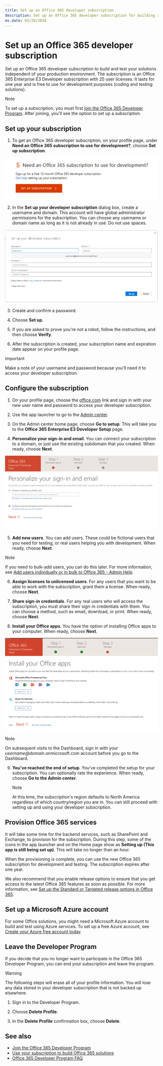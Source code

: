 ```yaml
---
title: Set up an Office 365 developer subscription
description: Set up an Office 365 developer subscription for building and testing solutions independent of your production environment.
ms.date: 03/20/2018
---
```


# Set up an Office 365 developer subscription 

Set up an Office 365 developer subscription to build and test your solutions independent of your production environment. The subscription is an Office 365 Enterprise E3 Developer subscription with 25 user licenses. It lasts for one year and is free to use for development purposes (coding and testing solutions).

> [!NOTE] 
> To set up a subscription, you must first [join the Office 365 Developer Program](office-365-developer-program.md). After joining, you'll see the option to set up a subscription.

## Set up your subscription

1. To get an Office 365 developer subscription, on your profile page, under **Need an Office 365 subscription to use for development?**, choose **Set up subscription**.

  ![Set up subscription](images/4-set-up-subscription.png)

2. In the **Set up your developer subscription** dialog box, create a username and domain. This account will have global administrator permissions for the subscription. You can choose any username or domain name as long as it is not already in use. Do not use spaces.

  ![Set up subscription form](images/5-set-up-form.png)

3. Create and confirm a password.

4. Choose **Set up**.

5. If you are asked to prove you're not a robot, follow the instructions, and then choose **Verify**.

6. After the subscription is created, your subscription name and expiration date appear on your profile page.

  > [!IMPORTANT]
  > Make a note of your username and password because you'll need it to access your developer subscription.

## Configure the subscription

1. On your profile page, choose the [office.com](https://www.office.com/) link and sign in with your new user name and password to access your developer subscription.

2. Use the app launcher to go to the [Admin center](https://portal.office.com/adminportal/home#/homepage).

3. On the Admin center home page, choose **Go to setup**. This will take you to the **Office 365 Enterprise E3 Developer Setup** page.

4. **Personalize your sign-in and email**. You can connect your subscription to a domain, or just use the existing subdomain that you created. When ready, choose **Next**.

  ![Personalize sign-in and email page](images/8a-set-up-personalize.png)

5. **Add new users**. You can add users. These could be fictional users that you need for testing, or real users helping you with development. When ready, choose **Next**.
    
  > [!NOTE]
  > If you need to bulk-add users, you can do this later. For more information, see [Add users individually or in bulk to Office 365 - Admin Help](https://support.office.com/en-us/article/add-users-individually-or-in-bulk-to-office-365-admin-help-1970f7d6-03b5-442f-b385-5880b9c256ec).

6. **Assign licenses to unlicensed users**. For any users that you want to be able to work with the subscription, grant them a license. When ready, choose **Next**.

7. **Share sign-in credentials**. For any real users who will access the subscription, you must share their sign-in credentials with them. You can choose a method, such as email, download, or print. When ready, choose **Next**.

8. **Install your Office apps**. You have the option of installing Office apps to your computer. When ready, choose **Next**.

  ![Install Office apps](images/11-install-office-apps.png)

   > [!NOTE] 
   > On subsequent visits to the Dashboard, sign in with your *username@domain*.onmicrosoft.com account before you go to the Dashboard.

9. **You've reached the end of setup**. You've completed the setup for your subscription. You can optionally rate the experience. When ready, choose **Go to the Admin center**.
    
   > [!NOTE] 
   > At this time, the subscription's region defaults to North America regardless of which country/region you are in. You can still proceed with setting up and using your developer subscription.

## Provision Office 365 services

It will take some time for the backend services, such as SharePoint and Exchange, to provision for the subscription. During this step, some of the icons in the app launcher and on the Home page show as **Setting up (This app is still being set up)**. This will take no longer than an hour.

When the provisioning is complete, you can use the new Office 365 subscription for development and testing. The subscription expires after one year.

We also recommend that you enable release options to ensure that you get access to the latest Office 365 features as soon as possible. For more information, see [Set up the Standard or Targeted release options in Office 365](https://support.office.com/en-us/article/set-up-the-standard-or-targeted-release-options-in-office-365-3b3adfa4-1777-4ff0-b606-fb8732101f47?ui=en-US&rs=en-US&ad=US).

## Set up a Microsoft Azure account

For some Office solutions, you might need a Microsoft Azure account to build and test using Azure services. To set up a free Azure account, see [Create your Azure free account today](https://azure.microsoft.com/en-us/free/).

## Leave the Developer Program

If you decide that you no longer want to participate in the Office 365 Developer Program, you can end your subscription and leave the program.

  > [!WARNING]
  > The following steps will erase all of your profile information. You will lose any data stored in your developer subscription that is not backed up elsewhere.

1. Sign in to the Developer Program.

2. Choose **Delete Profile**.

3. In the **Delete Profile** confirmation box, choose **Delete**.

## See also

- [Join the Office 365 Developer Program](office-365-developer-program.md)
- [Use your subscription to build Office 365 solutions](build-office-365-solutions.md)
- [Office 365 Developer Program FAQ](office-365-developer-program-faq.md)
